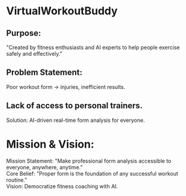 # VirtualWorkoutBuddy
## Purpose:
  "Created by fitness enthusiasts and AI experts to help people exercise safely and effectively."
## Problem Statement:
  Poor workout form → injuries, inefficient results.
## Lack of access to personal trainers.
  Solution: AI-driven real-time form analysis for everyone.

# Mission & Vision:
  Mission Statement: "Make professional form   analysis accessible to everyone, anywhere, anytime."<br>
  Core Belief: "Proper form is the foundation of any successful workout routine."<br>
  Vision: Democratize fitness coaching with AI.<br>


